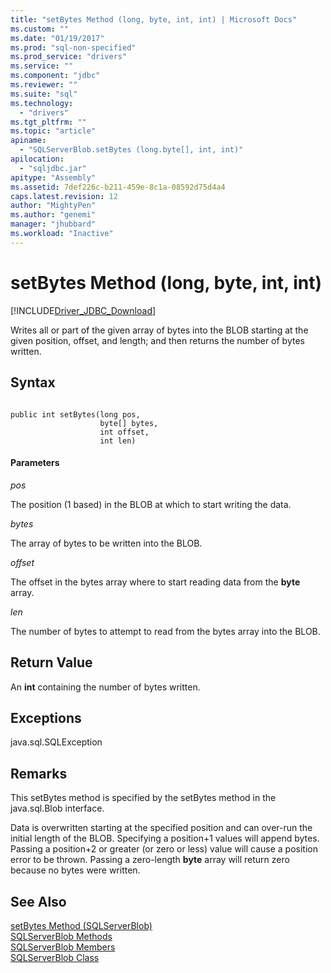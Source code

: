 ```yaml
---
title: "setBytes Method (long, byte, int, int) | Microsoft Docs"
ms.custom: ""
ms.date: "01/19/2017"
ms.prod: "sql-non-specified"
ms.prod_service: "drivers"
ms.service: ""
ms.component: "jdbc"
ms.reviewer: ""
ms.suite: "sql"
ms.technology: 
  - "drivers"
ms.tgt_pltfrm: ""
ms.topic: "article"
apiname: 
  - "SQLServerBlob.setBytes (long.byte[], int, int)"
apilocation: 
  - "sqljdbc.jar"
apitype: "Assembly"
ms.assetid: 7def226c-b211-459e-8c1a-08592d75d4a4
caps.latest.revision: 12
author: "MightyPen"
ms.author: "genemi"
manager: "jhubbard"
ms.workload: "Inactive"
---
```

# setBytes Method (long, byte, int, int)
[!INCLUDE[Driver_JDBC_Download](../../../includes/driver_jdbc_download.md)]

  Writes all or part of the given array of bytes into the BLOB starting at the given position, offset, and length; and then returns the number of bytes written.  
  
## Syntax  
  
```  
  
public int setBytes(long pos,  
                    byte[] bytes,  
                    int offset,  
                    int len)  
```  
  
#### Parameters  
 *pos*  
  
 The position (1 based) in the BLOB at which to start writing the data.  
  
 *bytes*  
  
 The array of bytes to be written into the BLOB.  
  
 *offset*  
  
 The offset in the bytes array where to start reading data from the **byte** array.  
  
 *len*  
  
 The number of bytes to attempt to read from the bytes array into the BLOB.  
  
## Return Value  
 An **int** containing the number of bytes written.  
  
## Exceptions  
 java.sql.SQLException  
  
## Remarks  
 This setBytes method is specified by the setBytes method in the java.sql.Blob interface.  
  
 Data is overwritten starting at the specified position and can over-run the initial length of the BLOB. Specifying a position+1 values will append bytes. Passing a position+2 or greater (or zero or less) value will cause a position error to be thrown. Passing a zero-length **byte** array will return zero because no bytes were written.  
  
## See Also  
 [setBytes Method &#40;SQLServerBlob&#41;](../../../connect/jdbc/reference/setbytes-method-sqlserverblob.md)   
 [SQLServerBlob Methods](../../../connect/jdbc/reference/sqlserverblob-methods.md)   
 [SQLServerBlob Members](../../../connect/jdbc/reference/sqlserverblob-members.md)   
 [SQLServerBlob Class](../../../connect/jdbc/reference/sqlserverblob-class.md)  
  
  
